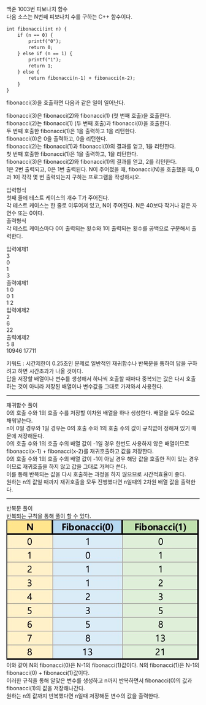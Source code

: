 백준 1003번 피보나치 함수  
다음 소스는 N번째 피보나치 수를 구하는 C++ 함수이다.
```
int fibonacci(int n) {
    if (n == 0) {
        printf("0");
        return 0;
    } else if (n == 1) {
        printf("1");
        return 1;
    } else {
        return fibonacci(n‐1) + fibonacci(n‐2);
    }
}
```

fibonacci(3)을 호출하면 다음과 같은 일이 일어난다.

fibonacci(3)은 fibonacci(2)와 fibonacci(1) (첫 번째 호출)을 호출한다.  
fibonacci(2)는 fibonacci(1) (두 번째 호출)과 fibonacci(0)을 호출한다.  
두 번째 호출한 fibonacci(1)은 1을 출력하고 1을 리턴한다.  
fibonacci(0)은 0을 출력하고, 0을 리턴한다.  
fibonacci(2)는 fibonacci(1)과 fibonacci(0)의 결과를 얻고, 1을 리턴한다.  
첫 번째 호출한 fibonacci(1)은 1을 출력하고, 1을 리턴한다.  
fibonacci(3)은 fibonacci(2)와 fibonacci(1)의 결과를 얻고, 2를 리턴한다.  
1은 2번 출력되고, 0은 1번 출력된다. N이 주어졌을 때, fibonacci(N)을 호출했을 때, 0과 1이 각각 몇 번 출력되는지 구하는 프로그램을 작성하시오.  

입력형식  
첫째 줄에 테스트 케이스의 개수 T가 주어진다.  
각 테스트 케이스는 한 줄로 이루어져 있고, N이 주어진다. N은 40보다 작거나 같은 자연수 또는 0이다.  
출력형식  
각 테스트 케이스마다 0이 출력되는 횟수와 1이 출력되는 횟수를 공백으로 구분해서 출력한다.  

입력예제1  
3  
0  
1  
3  
출력예제1  
1 0  
0 1  
1 2  
입력예제2  
2  
6  
22  
출력예제2  
5 8  
10946 17711  

키워드 : 시간제한이 0.25초인 문제로 일반적인 재귀함수나 반복문을 통하여 답을 구하려고 하면 시간초과가 나올 것이다.  
답을 저장할 배열이나 변수를 생성해서 하나씩 호출할 때마다 중복되는 값은 다시 호출하는 것이 아니라 저장된 배열이나 변수값을 그대로 가져와서 사용한다.  

------------------------------------------------------------------------------------------------------------------------------------

재귀함수 풀이  
0의 호출 수와 1의 호출 수를 저장할 이차원 배열을 하나 생성한다. 배열을 모두 0으로 채워넣는다.  
n이 0일 경우와 1일 경우는 0의 호출 수와 1의 호출 수의 값이 규칙없이 정해져 있기 때문에 저장해둔다.  
0의 호출 수와 1의 호출 수의 배열 값이 -1일 경우 한번도 사용하지 않은 배열이므로 fibonacci(x-1) + fibonacci(x-2)를 재귀호출하고 값을 저장한다.  
0의 호출 수와 1의 호출 수의 배열 값이 -1이 아닐 경우 해당 값을 호출한 적이 있는 경우 이므로 재귀호출을 하지 않고 값을 그대로 가져다 쓴다.  
이를 통해 반복되는 값을 다시 호출하는 과정을 하지 않으므로 시간적효율이 좋다.  
원하는 n의 값일 때까지 재귀호출을 모두 진행했다면 n일때의 2차원 배열 값을 출력한다.  

------------------------------------------------------------------------------------------------------------------------------------

반복문 풀이  
반복되는 규칙을 통해 풀이 할 수 있다.  
![img.png](img.png)  
이와 같이 N의 fibonacci(0)은 N-1의 fibonacci(1)값이다. N의 fibonacci(1)은 N-1의 fibonacci(0) + fibonacci(1)값이다.  
이러한 규칙을 통해 알맞은 변수를 생성하고 n까지 반복하면서 fibonacci(0)의 값과 fibonacci(1)의 값을 저장해나간다.  
원하는 n의 값까지 반복했다면 n일때 저장해둔 변수의 값을 출력한다.  

